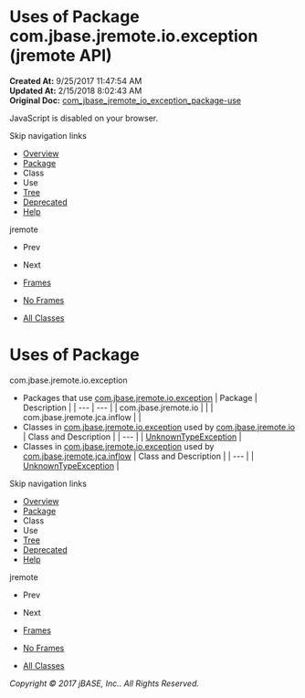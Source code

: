 # Uses of Package com.jbase.jremote.io.exception (jremote   API)

**Created At:** 9/25/2017 11:47:54 AM  
**Updated At:** 2/15/2018 8:02:43 AM  
**Original Doc:** [com_jbase_jremote_io_exception_package-use](https://docs.jbase.com/39254-exception/com_jbase_jremote_io_exception_package-use)  

<!--<br>    try {<br>        if (location.href.indexOf('is-external=true') == -1) {<br>            parent.document.title="Uses of Package com.jbase.jremote.io.exception (jremote   API)";<br>        }<br>    }<br>    catch(err) {<br>    }<br>//-->
JavaScript is disabled on your browser.

Skip navigation links

- [Overview](../../../../../overview-summary.html)
- [Package](./../com.jbase.jremote.io.exception-%28jremote---api%29)
- Class
- Use
- [Tree](./../com.jbase.jremote.io.exception-class-hierarchy-%28jremote---api%29)
- [Deprecated](../../../../../deprecated-list.html)
- [Help](../../../../../help-doc.html)


jremote <br>

- Prev
- Next


- [Frames](./.)
- [No Frames](./.)


- [All Classes](../../../../../allclasses-noframe.html)


<!--<br>  allClassesLink = document.getElementById("allclasses\_navbar\_top");<br>  if(window==top) {<br>    allClassesLink.style.display = "block";<br>  }<br>  else {<br>    allClassesLink.style.display = "none";<br>  }<br>  //-->

# Uses of Package
com.jbase.jremote.io.exception

- Packages that use [com.jbase.jremote.io.exception](./../com.jbase.jremote.io.exception-%28jremote---api%29) | Package | Description |
| --- | --- |
| com.jbase.jremote.io |   |
| com.jbase.jremote.jca.inflow |   |
- Classes in [com.jbase.jremote.io.exception](./../com.jbase.jremote.io.exception-%28jremote---api%29) used by [com.jbase.jremote.io](./../com.jbase.jremote.io.exception-%28jremote---api%29) | Class and Description |
| --- |
| [UnknownTypeException](../../../../../com/jbase/jremote/io/exception/class-use/UnknownTypeException.html#com.jbase.jremote.io)  |
- Classes in [com.jbase.jremote.io.exception](./../com.jbase.jremote.io.exception-%28jremote---api%29) used by [com.jbase.jremote.jca.inflow](./../com.jbase.jremote.io.exception-%28jremote---api%29) | Class and Description |
| --- |
| [UnknownTypeException](../../../../../com/jbase/jremote/io/exception/class-use/UnknownTypeException.html#com.jbase.jremote.jca.inflow)  |

Skip navigation links

- [Overview](../../../../../overview-summary.html)
- [Package](./../com.jbase.jremote.io.exception-%28jremote---api%29)
- Class
- Use
- [Tree](./../com.jbase.jremote.io.exception-class-hierarchy-%28jremote---api%29)
- [Deprecated](../../../../../deprecated-list.html)
- [Help](../../../../../help-doc.html)


jremote <br>

- Prev
- Next


- [Frames](./.)
- [No Frames](./.)


- [All Classes](../../../../../allclasses-noframe.html)


<!--<br>  allClassesLink = document.getElementById("allclasses\_navbar\_bottom");<br>  if(window==top) {<br>    allClassesLink.style.display = "block";<br>  }<br>  else {<br>    allClassesLink.style.display = "none";<br>  }<br>  //-->

*Copyright © 2017 jBASE, Inc.. All Rights Reserved.*
